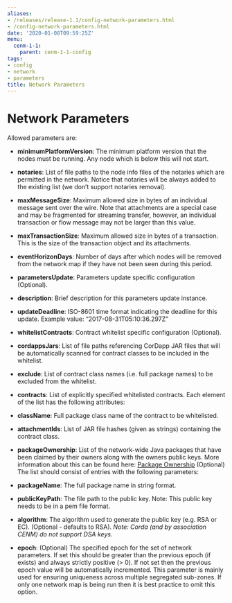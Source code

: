 ```yaml
---
aliases:
- /releases/release-1.1/config-network-parameters.html
- /config-network-parameters.html
date: '2020-01-08T09:59:25Z'
menu:
  cenm-1-1:
    parent: cenm-1-1-config
tags:
- config
- network
- parameters
title: Network Parameters
---
```



# Network Parameters

Allowed parameters are:


* **minimumPlatformVersion**: 
The minimum platform version that the nodes must be running. Any node which is below this will
not start.


* **notaries**: 
List of file paths to the node info files of the notaries which are permitted in the network. Notice that
notaries will be always added to the existing list (we don’t support notaries removal).


* **maxMessageSize**: 
Maximum allowed size in bytes of an individual message sent over the wire. Note that attachments are
a special case and may be fragmented for streaming transfer, however, an individual transaction or flow message
may not be larger than this value.


* **maxTransactionSize**: 
Maximum allowed size in bytes of a transaction. This is the size of the transaction object and its attachments.


* **eventHorizonDays**: 
Number of days after which nodes will be removed from the network map if they have not been seen during this period.


* **parametersUpdate**: 
Parameters update specific configuration (Optional).


* **description**: 
Brief description for this parameters update instance.


* **updateDeadline**: 
ISO-8601 time format indicating the deadline for this update. Example value: “2017-08-31T05:10:36.297Z”




* **whitelistContracts**: 
Contract whitelist specific configuration (Optional).


* **cordappsJars**: 
List of file paths referencing CorDapp JAR files that will be automatically scanned for contract classes to be included in the whitelist.


* **exclude**: 
List of contract class names (i.e. full package names) to be excluded from the whitelist.


* **contracts**: 
List of explicitly specified whitelisted contracts. Each element of the list has the following attributes:


* **className**: 
Full package class name of the contract to be whitelisted.


* **attachmentIds**: 
List of JAR file hashes (given as strings) containing the contract class.






* **packageOwnership**: 
List of the network-wide Java packages that have been claimed by their owners along with the owners
public keys. More information about this can be found here: [Package Ownership](https://docs.corda.net/design/data-model-upgrades/package-namespace-ownership.html)
(Optional) The list should consist of entries with the following parameters:


* **packageName**: 
The full package name in string format.


* **publicKeyPath**: 
The file path to the public key. Note: This public key needs to be in a pem file format.


* **algorithm**: 
The algorithm used to generate the public key (e.g. RSA or EC). (Optional - defaults to RSA).
*Note: Corda (and by association CENM) do not support DSA keys.*




* **epoch**: 
(Optional) The specified epoch for the set of network parameters. If set this should be greater than the
previous epoch (if exists) and always strictly positive (> 0). If not set then the previous epoch value will be
automatically incremented. This parameter is mainly used for ensuring uniqueness across multiple segregated
sub-zones. If only one network map is being run then it is best practice to omit this option.



